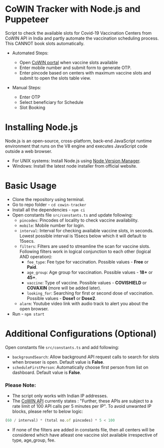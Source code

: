 # CoWIN Tracker with Node.js and Puppeteer

Script to check the available slots for Covid-19 Vaccination Centers from CoWIN API in India and partly automate the vaccination scheduling process. This CANNOT book slots automatically. 

* Automated Steps:
    * Open [CoWIN portal](https://selfregistration.cowin.gov.in) when vaccine slots available
    * Enter mobile number and submit form to generate OTP.
    * Enter pincode based on centers with maximum vaccine slots and submit to open the slots table view.

* Manual Steps:
    * Enter OTP
    * Select beneficiary for Schedule
    * Slot Booking

# Installing Node.js
Node.js is an open-source, cross-platform, back-end JavaScript runtime environment that runs on the V8 engine and executes JavaScript code outside a web browser. 

* For UNIX systems: Install Node.js using [Node Version Manager](https://github.com/nvm-sh/nvm).
* Windows: Install the latest node installer from official website.

# Basic Usage
- Clone the repository using terminal.
- Go to repo folder - `cd cowin-tracker`
- Install all the dependencies - `npm ci`
- Open constants file `src/constants.ts` and update following: 
    - `pincodes`: Pincodes of locality to check vaccine availability.
    - `mobile`: Mobile number for login.
    - `interval`: Interval for checking available vaccine slots, in seconds. Lowest possible interval is 15secs below which it will default to 15secs.
    - `filters`: Filters are used to streamline the scan for vaccine slots. Following filters work in logical conjunction to each other (logical AND operation):
        - `fee_type`: Fee type for vaccination. Possible values - **Free** or **Paid**.
        - `age_group`: Age group for vaccination. Possible values - **18+** or **45+**.
        - `vaccine`: Type of vaccine. Possible values - **COVISHIELD** or **COVAXIN** (more will be added later).
        - `looking_for`: Searching for first or second dose of vaccination. Possible values - **Dose1** or **Dose2**.
    - `alarm`: Youtube video link with audio track to alert you about the open browser.
- Run - `npm start`

# Additional Configurations (Optional)
Open constants file `src/constants.ts` and add following:
- `backgroundSearch`: Allow background API request calls to search for slots when browser is open. Default value is **False**.
- `scheduleFirstPerson`: Automatically choose first person from list on dashboard. Default value is **False**.

### Please Note:
* The script only works with Indian IP addresses.
* The [CoWIN API](https://apisetu.gov.in/public/marketplace/api/cowin) currently states : "Further, these APIs are subject to a rate limit of 100 API calls per 5 minutes per IP". To avoid unwanted IP blocks, please refer to below logic:
```javascript
(60 / interval) * (total no.of pincodes) * 5 < 100
```
* If none of the filters are added in constants file, then all centers will be considered which have atleast one vaccine slot available irrespective of type, age_group, fee.
&nbsp;
